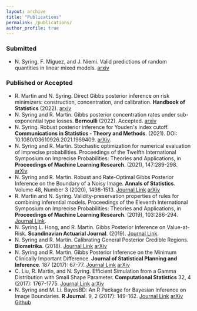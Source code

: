 ```yaml
---
layout: archive
title: "Publications"
permalink: /publications/
author_profile: true
---
```


### Submitted
* N. Syring, F. Miguez, and J. Niemi. Valid predictions of random quantities in linear mixed models. [arxiv](https://arxiv.org/abs/2202.01848)

### Published or Accepted
* R. Martin and N. Syring. Direct Gibbs posterior inference on risk minimizers: construction, concentration, and calibration. **Handbook of Statistics** (2022). [arxiv](https://arxiv.org/abs/2203.09381) 
* N. Syring and R. Martin. Gibbs posterior concentration rates under sub-exponential type losses. **Bernoulli** (2022). Accepted. [arxiv](https://arxiv.org/abs/2012.04505)
* N. Syring. Robust posterior inference for Youden's index cutoff. **Communications in Statistics - Theory and Methods**. (2021). DOI: 10.1080/03610926.2021.1969409. [arXiv](https://arxiv.org/abs/2108.04898).
* N. Syring and R. Martin. Stochastic optimization for numerical evaluation of imprecise probabilities. Proceedings of the Twelfth International Symposium on Imprecise Probabilities: Theories and Applications, in **Proceedings of Machine Learning Research**. (2021), 147:289-298.  [arXiv](https://arxiv.org/abs/2103.02659).
* N. Syring and R. Martin. Robust and Rate-Optimal Gibbs Posterior Inference on the Boundary of a Noisy Image. **Annals of Statistics**. Volume 48, Number 3 (2020), 1498-1513.  [Journal Link](https://doi.org/10.1214/19-AOS1856)   [arXiv](https://arxiv.org/abs/1606.08400) 
* R. Martin and N. Syring. Validity-preservation properties of rules for combining inferential models. Proceedings of the Eleventh International Symposium on Imprecise Probabilities: Theories and Applications, in **Proceedings of Machine Learning Research**. (2019), 103:286-294.  [Journal Link](http://proceedings.mlr.press/v103/martin19a/martin19a.pdf).
* N. Syring L. Hong, and R. Martin. Gibbs Posterior Inference on Value-at-Risk.  **Scandinavian Actuarial Journal**. (2019). [Journal Link](https://doi.org/10.1080/03461238.2019.1573754).
* N. Syring and R. Martin. Calibrating General Posterior Credible Regions. **Biometrika**. (2018). [Journal Link](https://doi.org/10.1093/biomet/asy054)   [arXiv](https://arxiv.org/abs/1509.00922)
* N. Syring and R. Martin. Gibbs Posterior Inference on the Minimum Clinically Important Difference. **Journal of Statistical Planning and Inference**. 187 (2017): 67-77. [Journal Link](http://dx.doi.org/10.1016/j.jspi.2017.03.001)   [arXiv](https://arxiv.org/abs/1501.01840)
* C. Liu, R. Martin, and N. Syring. Efficient Simulation from a Gamma Distribution with Small Shape Parameter. **Computational Statistics** 32, 4 (2017): 1767-1775. [Journal Link](https://doi.org/10.1007/s00180-016-0692-0)   [arXiv](https://arxiv.org/abs/1302.1884)
* N. Syring and M. Li. BayesBD: An R Package for Bayesian Inference on Image Boundaries. **R Journal**. 9, 2 (2017): 149-162. [Journal Link](https://journal.r-project.org/archive/2017/RJ-2017-052/index.html)   [arXiv](https://arxiv.org/abs/1612.04271)   [Github](https://github.com/nasyring/GSOC-BayesBD)

